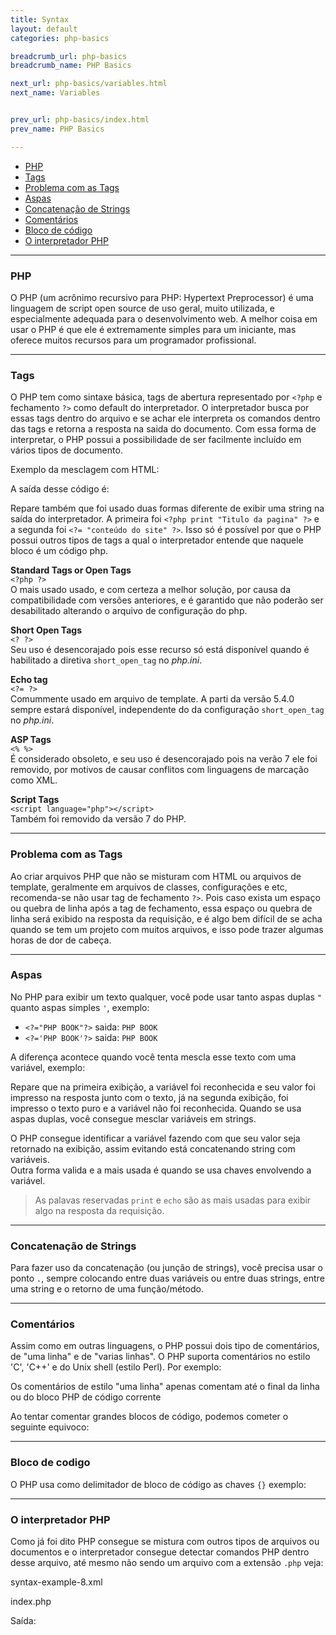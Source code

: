 ```yaml
---
title: Syntax
layout: default
categories: php-basics

breadcrumb_url: php-basics
breadcrumb_name: PHP Basics

next_url: php-basics/variables.html
next_name: Variables


prev_url: php-basics/index.html
prev_name: PHP Basics

---
```


* [PHP](#php)
* [Tags](#tags)
* [Problema com as Tags](#problema-com-as-tags)
* [Aspas](#aspas)
* [Concatenação de Strings](#concatenação-de-strings)
* [Comentários](#comentários)
* [Bloco de código](#bloco-de-codigo)
* [O interpretador PHP](#o-interpretador-php)

***

### PHP
O PHP (um acrônimo recursivo para PHP: Hypertext Preprocessor) é uma linguagem de script open source de uso geral, muito utilizada, e especialmente adequada para o desenvolvimento web. A melhor coisa em usar o PHP é que ele é extremamente simples para um iniciante, mas oferece muitos recursos para um programador profissional.

***

### Tags
O PHP tem como sintaxe básica, tags de abertura representado por `<?php` e fechamento `?>` como default do interpretador. O interpretador busca por essas tags dentro do arquivo e se achar ele interpreta os comandos dentro das tags e retorna a resposta na saida do documento. Com essa forma de interpretar, o PHP possui a possibilidade de ser facilmente incluído em vários tipos de documento.

Exemplo da mesclagem com HTML:
 
<script src="https://gist.github.com/alefcastelo/cfbe2e7a3b25825dd3e9a3a46e39cf14.js"></script>

A saída desse código é: 

<script src="https://gist.github.com/alefcastelo/d63afe9cf4ce4fd1c3eb23e997b47121.js"></script>

Repare também que foi usado duas formas diferente de exibir uma string na saída do interpretador. A primeira foi `<?php print "Titulo da pagina" ?>` e a segunda foi `<?= "conteúdo do site" ?>`. 
Isso só é possível por que o PHP possui outros tipos de tags a qual o interpretador entende que naquele bloco é um código php.

**Standard Tags or Open Tags**  
`<?php ?>`  
O mais usado usado, e com certeza a melhor solução, por causa da compatibilidade com versões anteriores, e é garantido que não poderão ser desabilitado alterando o arquivo de configuração do php.
  
**Short Open Tags**   
`<? ?>`   
Seu uso é desencorajado pois esse recurso só está disponível quando é habilitado a diretiva `short_open_tag` no _php.ini_.

**Echo tag**    
`<?= ?>`    
Comummente usado em arquivo de template. A parti da versão 5.4.0 sempre estará disponível, independente do da configuração `short_open_tag` no _php.ini_.

**ASP Tags**    
`<% %>`    
É considerado obsoleto, e seu uso é desencorajado pois na verão 7 ele foi removido, por motivos de causar conflitos com linguagens de marcação como XML.
  
**Script Tags**   
`<script language="php"></script>`    
Também foi removido da versão 7 do  PHP.

***

### Problema com as Tags

Ao criar arquivos PHP que não se misturam com HTML ou arquivos de template, geralmente em arquivos de classes, configurações e etc, recomenda-se não usar tag de fechamento `?>`. Pois caso exista um espaço ou quebra de linha após a tag de fechamento, essa espaço ou quebra de linha será exibido na resposta da requisição, e é algo bem difícil de se acha quando se tem um projeto com muitos arquivos, e isso pode trazer algumas horas de dor de cabeça.

***

### Aspas

No PHP para exibir um texto qualquer, você pode usar tanto aspas duplas `"` quanto aspas simples `'`, exemplo:

* `<?="PHP BOOK"?>` saida: `PHP BOOK`
* `<?='PHP BOOK'?>` saida: `PHP BOOK`

A diferença acontece quando você tenta mescla esse texto com uma variável, exemplo:

<script src="https://gist.github.com/alefcastelo/4705de72268d3d683946c2b1806598c5.js"></script>

Repare que na primeira exibição, a variável foi reconhecida e seu valor foi impresso na resposta junto com o texto, já na segunda exibição, foi impresso o texto puro e a variável não foi reconhecida. Quando se usa aspas duplas, você consegue mesclar variáveis em strings.

O PHP consegue identificar a variável fazendo com que seu valor seja retornado na exibição, assim evitando está concatenando string com variáveis.   
Outra forma valida e a mais usada é quando se usa chaves envolvendo a variável.

<script src="https://gist.github.com/alefcastelo/decedac228ccebbf7bc4d05da0be9405.js"></script>


> As palavas reservadas `print` e `echo` são as mais usadas para exibir algo na resposta da requisição.

***

### Concatenação de Strings
Para fazer uso da concatenação (ou junção de strings), você precisa usar o ponto `.`, sempre colocando entre duas variáveis ou entre duas strings, entre uma string e o retorno de uma função/método.

<script src="https://gist.github.com/alefcastelo/5a992f8b52f2b35d2915a1e0f195c1a2.js"></script>

***

### Comentários
Assim como em outras linguagens, o PHP possui dois tipo de comentários, de "uma linha" e de "varias linhas". O PHP suporta comentários no estilo 'C', 'C++' e do Unix shell (estilo Perl). Por exemplo:

<script src="https://gist.github.com/alefcastelo/f3efe2f030ce2d7d6ba71eee259351a2.js"></script>

Os comentários de estilo "uma linha" apenas comentam até o final da linha ou do bloco PHP de código corrente

Ao tentar comentar grandes blocos de código, podemos cometer o seguinte equivoco:

<script src="https://gist.github.com/alefcastelo/40d7d75e9757a1a1f974b17973c6d62c.js"></script>

***

### Bloco de codigo

O PHP usa como delimitador de bloco de código as chaves `{}` exemplo:

<script src="https://gist.github.com/alefcastelo/f67996fd770329e3c7d898cd30bbd0bd.js"></script>

***

### O interpretador PHP

Como já foi dito PHP consegue se mistura com outros tipos de arquivos ou documentos e o interpretador consegue detectar comandos PHP dentro desse arquivo, até mesmo não sendo um arquivo com a extensão `.php` veja:

syntax-example-8.xml

<script src="https://gist.github.com/alefcastelo/ad5212bdf1e8ca395ecf95fbc645a010.js"></script>

index.php

<script src="https://gist.github.com/alefcastelo/547e4aec365dd6595181b58fa07745af.js"></script>

Saída:

<script src="https://gist.github.com/alefcastelo/accaabffdb26cac8127098226b239340.js"></script>